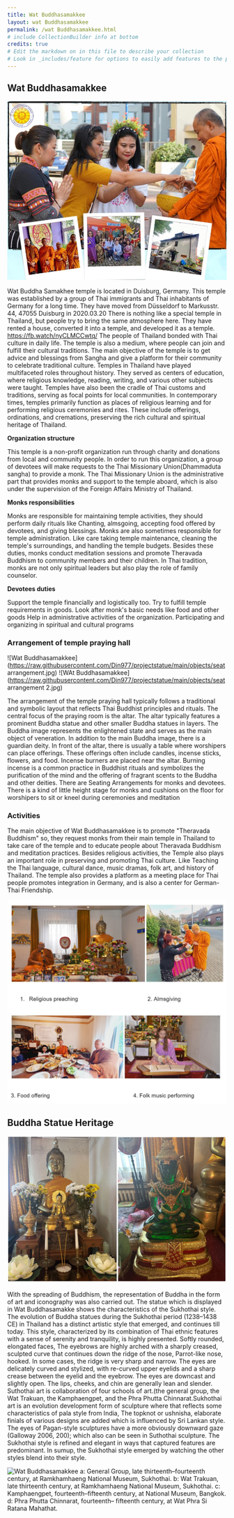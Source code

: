 ```yaml
---
title: Wat Buddhasamakkee
layout: wat Buddhasamakkee
permalink: /wat Buddhasamakkee.html
# include CollectionBuilder info at bottom
credits: true
# Edit the markdown on in this file to describe your collection
# Look in _includes/feature for options to easily add features to the page
---
```

## Wat Buddhasamakkee
![Wat Buddhasamakkee](https://raw.githubusercontent.com/Din977/projectstatue/main/objects/Banner.jpg)



Wat Buddha Samakhee temple is located in Duisburg, Germany. This temple was established by a group of Thai immigrants and Thai inhabitants of Germany for a long time. They have moved from Düsseldorf to Markusstr. 44, 47055 Duisburg in 2020.03.20 There is nothing like a special temple in Thailand, but people try to bring the same atmosphere here. They have rented a house, converted it into a temple, and developed it as a temple.
https://fb.watch/nyCLMCCwtq/
  The people of Thailand bonded with Thai culture in daily life. The temple is also a medium, where people can join and fulfill their cultural traditions. The main objective of the temple is to get advice and blessings from Sangha and give a platform for their community to celebrate traditional culture. Temples in Thailand have played multifaceted roles throughout history. They served as centers of education, where religious knowledge, reading, writing, and various other subjects were taught. Temples have also been the cradle of Thai customs and traditions, serving as focal points for local communities. In contemporary times, temples primarily function as places of religious learning and for performing religious ceremonies and rites. These include offerings, ordinations, and cremations, preserving the rich cultural and spiritual heritage of Thailand.

**Organization structure**

This temple is a non-profit organization run through charity and donations from local and community people. In order to run this organization, a group of devotees will make requests to the Thai Missionary  Union(Dhammaduta sangha) to provide a monk. The Thai Missionary Union is the administrative part that provides monks and support to the temple aboard, which is also under the supervision of the Foreign Affairs Ministry of Thailand.

**Monks responsibilities**

Monks are responsible for maintaining temple activities, they should perform daily rituals like Chanting, almsgoing, accepting food offered by devotees, and giving blessings.
 Monks are also sometimes responsible for temple administration. Like care taking temple maintenance, cleaning the temple's surroundings, and handling the temple budgets.
Besides these duties, monks conduct meditation sessions and promote Theravada Buddhism to community members and their children.
In Thai tradition, monks are not only spiritual leaders but also play the role of family counselor.

**Devotees duties**

Support the temple financially and logistically too. Try to fulfill temple requirements in goods.
 Look after monk's basic needs like food and other goods
Help in administrative activities of the organization.
Participating and organizing in spiritual and cultural programs




### Arrangement of temple praying hall
![Wat Buddhasamakkee](https://raw.githubusercontent.com/Din977/projectstatue/main/objects/seat arrangement.jpg)
![WAt Buddhasamakkee](https://raw.githubusercontent.com/Din977/projectstatue/main/objects/seat arrangement 2.jpg)

The arrangement of the temple praying hall typically follows a traditional and symbolic layout that reflects Thai Buddhist principles and rituals. The central focus of the praying room is the altar. The altar typically features a prominent Buddha statue and other smaller Buddha statues in layers. The Buddha image represents the enlightened state and serves as the main object of veneration. In addition to the main Buddha image, there is a guardian deity. In front of the altar, there is usually a table where worshipers can place offerings. These offerings often include candles, incense sticks, flowers, and food. Incense burners are placed near the altar. Burning incense is a common practice in Buddhist rituals and symbolizes the purification of the mind and the offering of fragrant scents to the Buddha and other deities. There are Seating Arrangements for monks and devotees. There is a kind of little height stage for monks and cushions on the floor for worshipers to sit or kneel during ceremonies and meditation






### Activities

The main objective of Wat Buddhasamakkee is to promote "Theravada Buddhism" so, they request monks from their main temple in Thailand to take care of the temple and to educate people about Theravada Buddhism and meditation practices.
Besides religious activities, the Temple also plays an important role in preserving and promoting Thai culture. Like Teaching the Thai language, cultural dance, music dramas, folk art, and history of Thailand.
The temple also provides a platform as a meeting place for Thai people promotes integration in Germany, and is also a center for German-Thai Friendship.

![Wat Buddhasamakkee](https://raw.githubusercontent.com/Din977/projectstatue/main/objects/Activities.jpg)


















## Buddha Statue Heritage
![Wat Buddhasamakkee](https://raw.githubusercontent.com/Din977/projectstatue/main/objects/statue.jpg)



With the spreading of Buddhism, the representation of Buddha in the form of art and iconography was also carried out. The statue which is displayed in Wat Buddhasamakke shows the characteristics of the Sukhothai style. The evolution of Buddha statues during the Sukhothai period (1238–1438 CE) in Thailand has a distinct artistic style that emerged, and continues till today. This style, characterized by its combination of Thai ethnic features with a sense of  serenity and tranquility, is highly presented. 
Softly rounded, elongated faces,
The eyebrows are highly arched with a sharply creased, sculpted curve that continues down the ridge of the nose,
 Parrot-like nose, hooked. In some cases, the ridge is very sharp and narrow.
The eyes are delicately curved and stylized, with re-curved upper eyelids and a sharp crease between the eyelid and the eyebrow. The eyes are downcast and slightly open.
The lips, cheeks, and chin are generally lean and slender.
Suthothai art is collaboration of four schools of art.(the general group, the Wat Trakuan, the Kamphaengpet, and the Phra Phutta Chinnarat.Sukhothai art is an evolution development form of sculpture where that reflects some characteristics of pala style from India, The topknot or ushnisha, elaborate finials of various designs are added which is influenced by Sri Lankan style. The eyes of Pagan-style sculptures have a more obviously downward gaze (Galloway 2006, 200); which also can be seen in Suthothai sculpture. The Sukhothai style is refined and elegant in ways that captured features are predominant. In sumup, the Sukhothai style emerged by watching the other styles blend into their style.

![Wat Buddhasamakkee](https://raw.githubusercontent.com/Din977/projectstatue/main/objects/sukhuthaistyle.jpg)
a: General Group, late thirteenth–fourteenth century, at Ramkhamhaeng National Museum, Sukhothai. b: Wat Trakuan, late thirteenth century, at Ramkhamhaeng National Museum, Sukhothai. c: Kamphaengpet, fourteenth–fifteenth century, at National Museum, Bangkok. d: Phra Phutta Chinnarat, fourteenth– fifteenth century, at Wat Phra Si Ratana Mahathat.





